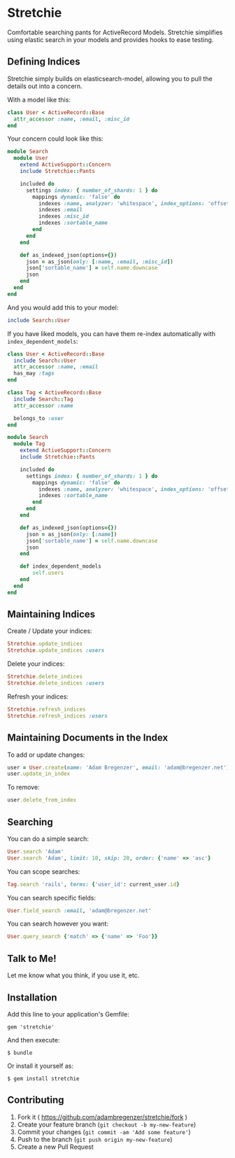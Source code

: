 Stretchie
=========

Comfortable searching pants for ActiveRecord Models. Stretchie simplifies
using elastic search in your models and provides hooks to ease testing.


Defining Indices
----------------

Stretchie simply builds on elasticsearch-model, allowing you to pull the
details out into a concern.

With a model like this:
```ruby
class User < ActiveRecord::Base
  attr_accessor :name, :email, :misc_id
end
```

Your concern could look like this:
```ruby
module Search
  module User
    extend ActiveSupport::Concern
    include Stretchie::Pants

    included do
      settings index: { number_of_shards: 1 } do
        mappings dynamic: 'false' do
          indexes :name, analyzer: 'whitespace', index_options: 'offsets'
          indexes :email
          indexes :misc_id
          indexes :sortable_name
        end
      end
    end

    def as_indexed_json(options={})
      json = as_json(only: [:name, :email, :misc_id])
      json['sortable_name'] = self.name.downcase
      json
    end
  end
end
```

And you would add this to your model:
```ruby
include Search::User
```

If you have liked models, you can have them re-index automatically with `index_dependent_models`:
```ruby
class User < ActiveRecord::Base
  include Search::User
  attr_accessor :name, :email
  has_may :tags
end

class Tag < ActiveRecord::Base
  include Search::Tag
  attr_accessor :name

  belongs_to :user
end

module Search
  module Tag
    extend ActiveSupport::Concern
    include Stretchie::Pants

    included do
      settings index: { number_of_shards: 1 } do
        mappings dynamic: 'false' do
          indexes :name, analyzer: 'whitespace', index_options: 'offsets'
          indexes :sortable_name
        end
      end
    end

    def as_indexed_json(options={})
      json = as_json(only: [:name])
      json['sortable_name'] = self.name.downcase
      json
    end

    def index_dependent_models
        self.users
    end
  end
end
```


Maintaining Indices
-------------------

Create / Update your indices:
```ruby
Stretchie.update_indices
Stretchie.update_indices :users
```

Delete your indices:
```ruby
Stretchie.delete_indices
Stretchie.delete_indices :users
```

Refresh your indices:
```ruby
Stretchie.refresh_indices
Stretchie.refresh_indices :users
```


Maintaining Documents in the Index
----------------------------------

To add or update changes:
```ruby
user = User.create(name: 'Adam Bregenzer', email: 'adam@bregenzer.net')
user.update_in_index
```

To remove:
```ruby
user.delete_from_index
```


Searching
---------

You can do a simple search:
```ruby
User.search 'Adam'
User.search 'Adam', limit: 10, skip: 20, order: {'name' => 'asc'}
```

You can scope searches:
```ruby
Tag.search 'rails', terms: {'user_id': current_user.id}
```

You can search specific fields:
```ruby
User.field_search :email, 'adam@bregenzer.net'
```

You can search however you want:
```ruby
User.query_search {'match' => {'name' => 'Foo'}}
```


Talk to Me!
-----------

Let me know what you think, if you use it, etc.


Installation
------------

Add this line to your application's Gemfile:

    gem 'stretchie'

And then execute:

    $ bundle

Or install it yourself as:

    $ gem install stretchie


Contributing
------------

1. Fork it ( https://github.com/adambregenzer/stretchie/fork )
2. Create your feature branch (`git checkout -b my-new-feature`)
3. Commit your changes (`git commit -am 'Add some feature'`)
4. Push to the branch (`git push origin my-new-feature`)
5. Create a new Pull Request
